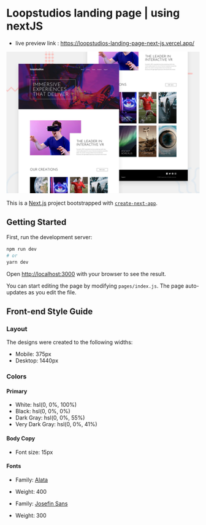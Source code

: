 # Loopstudios landing page | using nextJS
- live preview link : https://loopstudios-landing-page-next-js.vercel.app/

![Design preview for the Loopstudios landing page coding challenge](./design/desktop-preview.jpg)


This is a [Next.js](https://nextjs.org/) project bootstrapped with [`create-next-app`](https://github.com/vercel/next.js/tree/canary/packages/create-next-app).

## Getting Started

First, run the development server:

```bash
npm run dev
# or
yarn dev
```

Open [http://localhost:3000](http://localhost:3000) with your browser to see the result.

You can start editing the page by modifying `pages/index.js`. The page auto-updates as you edit the file.

## Front-end Style Guide

### Layout

The designs were created to the following widths:

- Mobile: 375px
- Desktop: 1440px

### Colors

#### Primary

- White: hsl(0, 0%, 100%)
- Black: hsl(0, 0%, 0%)
- Dark Gray: hsl(0, 0%, 55%)
- Very Dark Gray: hsl(0, 0%, 41%)



#### Body Copy

- Font size: 15px

#### Fonts

- Family: [Alata](https://fonts.google.com/specimen/Alata)
- Weight: 400

- Family: [Josefin Sans](https://fonts.google.com/specimen/Josefin+Sans)
- Weight: 300
